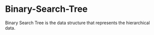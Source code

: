 # Binary-Search-Tree
Binary Search Tree is the data structure that represents the hierarchical data.
